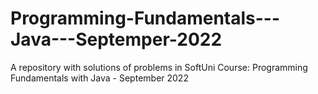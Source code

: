 # Programming-Fundamentals---Java---Septemper-2022
A repository with solutions of problems in SoftUni Course: Programming Fundamentals with Java - September 2022
